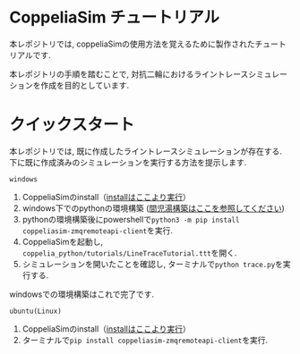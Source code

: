 # CoppeliaSim チュートリアル

本レポジトリでは, coppeliaSimの使用方法を覚えるために製作されたチュートリアルです.

本レポジトリの手順を踏むことで, 対抗二輪におけるライントレースシミュレーションを作成を目的としています.

# クイックスタート

本レポジトリでは, 既に作成したライントレースシミュレーションが存在する.</br>
下に既に作成済みのシミュレーションを実行する方法を提示します.

``windows``</br>
1. CoppeliaSimのinstall（[installはここより実行](https://www.coppeliarobotics.com/downloads)）
2. windows下でのpythonの環境構築 ([間児湯構築はここを参照してください](https://www.python.jp/python_vscode/windows/setup/index.html))
3. pythonの環境構築後にpowershellで```python3 -m pip install coppeliasim-zmqremoteapi-client```を実行.
4. CoppeliaSimを起動し, ``coppelia_python/tutorials/LineTraceTutorial.ttt``を開く.
5. シミュレーションを開いたことを確認し, ターミナルで```python trace.py```を実行する.


windowsでの環境構築はこれで完了です.

``ubuntu(Linux)``

1. CoppeliaSimのinstall（[installはここより実行](https://www.coppeliarobotics.com/downloads)）
2. ターミナルで```pip install coppeliasim-zmqremoteapi-client```を実行.


